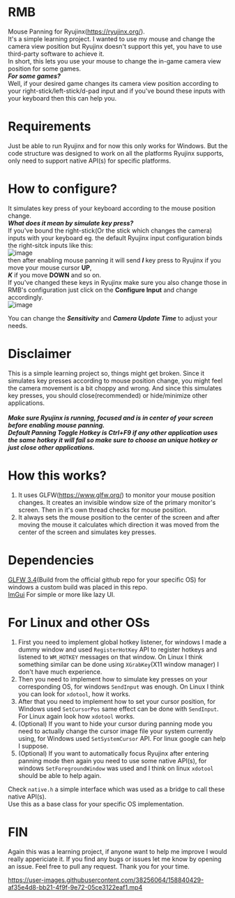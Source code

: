 # RMB
Mouse Panning for Ryujinx(https://ryujinx.org/).<br/>
It's a simple learning project. I wanted to use my mouse and change the camera view position but Ryujinx doesn't support this yet, you have to use third-party software to achieve it.<br/>
In short, this lets you use your mouse to change the in-game camera view position for some games.<br/>
**_For some games?_**<br/>
Well, if your desired game changes its camera view position according to your right-stick/left-stick/d-pad input and if you've bound these inputs with your keyboard then this can help you.


# Requirements
Just be able to run Ryujinx and for now this only works for Windows.
But the code structure was designed to work on all the platforms Ryujinx supports, only need to support native API(s) for specific platforms.

# How to configure?
It simulates key press of your keyboard according to the mouse position change.<br/>
**_What does it mean by simulate key press?_**<br/>
If you've bound the right-stick(Or the stick which changes the camera) inputs with your keyboard eg. the default Ryujinx input configuration binds the right-sitck inputs like this:<br/>
![image](https://i.ibb.co/CbptV6w/image.png)<br/>
then after enabling mouse panning it will send **_I_** key press to Ryujinx if you move your mouse cursor **UP**,<br/>
**_K_** if you move **DOWN** and so on.<br/>
If you've changed these keys in Ryujinx make sure you also change those in RMB's configuration just click on the **Configure Input** and change accordingly.<br/>
![image](https://i.ibb.co/r4Qjnyr/image.png)<br/>

You can change the **_Sensitivity_** and **_Camera Update Time_** to adjust your needs.

# Disclaimer
This is a simple learning project so, things might get broken. Since it simulates key presses according to mouse position change, you might feel the camera movement is a bit choppy and wrong. And since this simulates key presses, you should close(recommended) or hide/minimize other applications.<br/><br/>
**_Make sure Ryujinx is running, focused and is in center of your screen before enabling mouse panning._**<br/>
**_Default Panning Toggle Hotkey is Ctrl+F9 if any other application uses the same hotkey it will fail so make sure to choose an unique hotkey or just close other applications._**

# How this works?
1. It uses GLFW(https://www.glfw.org/) to monitor your mouse position changes. It creates an invisible window size of the primary monitor's screen. Then in it's own thread checks for mouse position.
2. It always sets the mouse position to the center of the screen and after moving the mouse it calculates which direction it was moved from the center of the screen and simulates key presses.

# Dependencies
[GLFW 3.4](https://github.com/glfw/glfw/)(Build from the official github repo for your specific OS) for windows a custom build was placed in this repo.<br/>
[ImGui](https://github.com/ocornut/imgui) For simple or more like lazy UI.

# For Linux and other OSs
1. First you need to implement global hotkey listener, for windows I made a dummy window and used `RegisterHotKey` API to register hotkeys and listened to `WM_HOTKEY` messages on that window. On Linux I think something similar can be done using `XGrabKey`(X11 window manager) I don't have much experience.
2. Then you need to implement how to simulate key presses on your corresponding OS, for windows `SendInput` was enough. On Linux I think you can look for `xdotool`, how it works.
3. After that you need to implement how to set your cursor position, for Windows used `SetCursorPos` same effect can be done with `SendInput`. For Linux again look how `xdotool` works.
4. (Optional) If you want to hide your cursor during panning mode you need to actually change the cursor image file your system currently using, for Windows used `SetSystemCursor` API. For linux google can help I suppose.
5. (Optional) If you want to automatically focus Ryujinx after entering panning mode then again you need to use some native API(s), for windows `SetForegroundWindow` was used and I think on linux `xdotool` should be able to help again.

Check `native.h` a simple interface which was used as a bridge to call these native API(s).<br/>
Use this as a base class for your specific OS implementation.

# FIN
Again this was a learning project, if anyone want to help me improve I would really appericiate it. If you find any bugs or issues let me know by opening an issue. Feel free to pull any request. Thank you for your time.

https://user-images.githubusercontent.com/38256064/158840429-af35e4d8-bb21-4f9f-9e72-05ce3122eaf1.mp4
